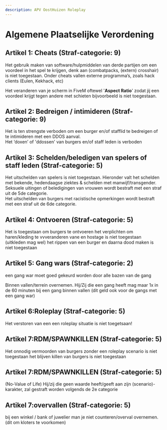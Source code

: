 ```yaml
---
description: APV OostHuizen Roleplay
---
```

# Algemene Plaatselijke Verordening

## Artikel 1: Cheats (Straf-categorie: 9)

Het gebruik maken van software/hulpmiddelen van derde partijen om een voordeel in het spel te krijgen, denk aan (combatpacks, (extern) crosshair) is niet toegestaan.
Onder cheats vallen externe programma’s, zoals hack clients (Eulen, Kekhack, etc)  

Het veranderen van je scherm in FiveM oftewel '**Aspect Ratio**' zodat jij een voordeel krijgt tegen andere met schieten bijvoorbeeld is niet toegestaan.



## Artikel 2: Bedreigen / intimideren (Straf-categorie: 9)

Het is ten strengste verboden om een burger en/of stafflid te bedreigen of te intimideren met een DDOS aanval.  
Het ‘doxen’ of 'ddossen' van burgers en/of staff leden is verboden

  

## Artikel 3: Schelden/beledigen van spelers of staff leden (Straf-categorie: 5)

Het uitschelden van spelers is niet toegestaan. Hieronder valt het schelden met bekende, hedendaagse ziektes & schelden met manwijf/transgender.  
Seksuele uitingen of beledigingen van vrouwen wordt bestraft met een straf uit de 5de categorie.  
Het uitschelden van burgers met racistische opmerkingen wordt bestraft met een straf uit de 6de categorie.

## Artikel 4: Ontvoeren  (Straf-categorie: 5)
Het is toegestaan om burgers te ontvoeren 
het verplichten om haren/kleding te vvveranderen vane en hostage  is niet toegestaan (uitkleden mag wel)
het rippen van een burger en daarna dood maken is niet toegestaan 

## Artikel 5: Gang wars  (Straf-categorie: 2)
een gang war moet goed gekeurd worden door alle bazen van de gang

Binnen vallen/terrein overnemen.
Hij/Zij die een gang heeft mag maar 1x in de 60 minuten bij een gang binnen vallen (dit geld ook voor de gangs met een gang war)


## Artikel 6:Roleplay  (Straf-categorie: 5)
Het verstoren van een een roleplay situatie is niet toegetsaan!

## Artikel 7:RDM/SPAWNKILLEN  (Straf-categorie: 5)
Het onnodig vermoorden van burgers zonder een roleplay scenario is niet toegestaan 
het blijven killen van burgers is niet toegestaan 

## Artikel 7:RDM/SPAWNKILLEN  (Straf-categorie: 5)
 (No-Value of Life) Hij/zij die geen waarde heeft/geeft aan zijn (scenario)-karakter, zal gestraft worden volgends de 2e categorie


## Artikel 7:overvallen  (Straf-categorie: 5)
bij een winkel / bank of juwelier man je niet counteren/overval overnemen. (dit om kloters te voorkomen)
